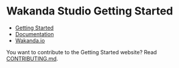 # Wakanda Studio Getting Started

- [Getting Started](http://wakanda.github.io/wakanda-studio)
- [Documentation](http://doc.wakanda.org/)
- [Wakanda.io](http://www.wakanda.io/)

You want to contribute to the Getting Started website? Read [CONTRIBUTING.md](CONTRIBUTING.md).
